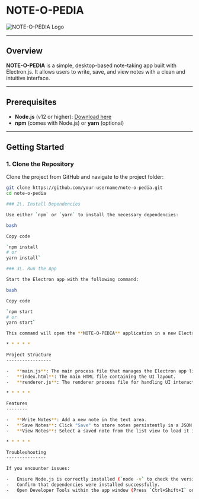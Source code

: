 # NOTE-O-PEDIA

![NOTE-O-PEDIA Logo](https://github.com/user-attachments/assets/fe73b0c9-89d2-42de-9b6e-04e664d8d03e)

---

## Overview

**NOTE-O-PEDIA** is a simple, desktop-based note-taking app built with Electron.js. It allows users to write, save, and view notes with a clean and intuitive interface.

---

## Prerequisites

- **Node.js** (v12 or higher): [Download here](https://nodejs.org/)
- **npm** (comes with Node.js) or **yarn** (optional)

---

## Getting Started

### 1. Clone the Repository

Clone the project from GitHub and navigate to the project folder:

```bash
git clone https://github.com/your-username/note-o-pedia.git
cd note-o-pedia

### 2\. Install Dependencies

Use either `npm` or `yarn` to install the necessary dependencies:

bash

Copy code

`npm install
# or
yarn install`

### 3\. Run the App

Start the Electron app with the following command:

bash

Copy code

`npm start
# or
yarn start`

This command will open the **NOTE-O-PEDIA** application in a new Electron window.

* * * * *

Project Structure
-----------------

-   **main.js**: The main process file that manages the Electron app lifecycle and handles saving/loading notes.
-   **index.html**: The main HTML file containing the UI layout.
-   **renderer.js**: The renderer process file for handling UI interactions and communicating with `main.js` via `ipcRenderer`.

* * * * *

Features
--------

-   **Write Notes**: Add a new note in the text area.
-   **Save Notes**: Click "Save" to store notes persistently in a JSON file.
-   **View Notes**: Select a saved note from the list view to load it in the text area.

* * * * *

Troubleshooting
---------------

If you encounter issues:

-   Ensure Node.js is correctly installed (`node -v` to check the version).
-   Confirm that dependencies were installed successfully.
-   Open Developer Tools within the app window (Press `Ctrl+Shift+I` on Windows/Linux or `Cmd+Option+I` on macOS) to view any error logs.

